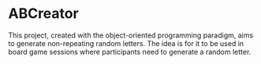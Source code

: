 # ABCreator
This project, created with the object-oriented programming paradigm, aims to generate non-repeating random letters. The idea is for it to be used in board game sessions where participants need to generate a random letter.
